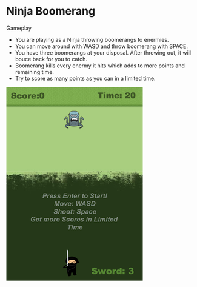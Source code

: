 # Ninja Boomerang

Gameplay

- You are playing as a Ninja throwing boomerangs to enermies.
- You can move around with WASD and throw boomerang with SPACE.
- You have three boomerangs at your disposal. After throwing out, it will bouce back for you to catch.
- Boomerang kills every enermy it hits which adds to more points and remaining time.
- Try to score as many points as you can in a limited time.

![ninja-boomerang](images/ninja-boomerang-2.png)
